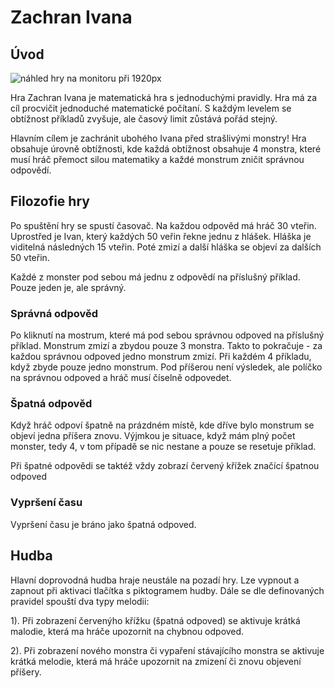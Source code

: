 
# Zachran Ivana

## Úvod

![náhled hry na monitoru při 1920px](https://github.com/pslib-cz/2022l4web-app-mockup-matejstaif/blob/87c09513874f9956e9265d37c520826e40d058ff/img/n%C3%A1hled-hry.png)

Hra Zachran Ivana je matematická hra s jednoduchými pravidly. Hra má za cíl procvičit jednoduché matematické počítaní. S každým levelem se obtížnost příkladů zvyšuje, ale časový limit zůstává pořád stejný.

Hlavním cílem je zachránit ubohého Ivana před strašlivými monstry! Hra obsahuje úrovně obtížnosti, kde každá obtížnost obsahuje 4 monstra, které musí hráč přemoct silou matematiky a každé monstrum zničit správnou odpovědí.

## Filozofie hry

Po spuštění hry se spustí časovač. Na každou odpověd má hráč 30 vteřin. Uprostřed je Ivan, který každých 50 veřin řekne jednu z hlášek. Hláška je viditelná následných 15 vteřin. Poté zmizí a další hláška se objeví za dalších 50 vteřin.

Každé z monster pod sebou má jednu z odpovědí na příslušný příklad. Pouze jeden je, ale správný. 
### Správná odpověd
Po kliknutí na mostrum, které má pod sebou správnou odpoved na příslušný příklad. Monstrum zmizí a zbydou pouze 3 monstra. Takto to pokračuje - za každou správnou odpoved jedno monstrum zmizí. Při každém 4 příkladu, když zbyde pouze jedno monstrum. Pod příšerou není výsledek, ale políčko na správnou odpoved a hráč musí číselně odpovedet.
### Špatná odpověd
Když hráč odpoví špatně na prázdném místě, kde dříve bylo monstrum se objeví jedna příšera znovu. Výjmkou je situace, když mám plný počet monster, tedy 4, v tom případě se nic nestane a pouze se resetuje příklad.

Při špatné odpovědi se taktéž vždy zobrazí červený křížek značící špatnou odpoved
### Vypršení času
Vypršení času je bráno jako špatná odpoved.

## Hudba 

Hlavní doprovodná hudba hraje neustále na pozadí hry. Lze vypnout a zapnout při aktivaci tlačítka s piktogramem hudby. 
Dále se dle definovaných pravidel spouští dva typy melodii:

1). Při zobrazení červenýho křížku (špatná odpoved) se aktivuje krátká malodie, která ma hráče upozornit na chybnou odpoved.

2). Při zobrazení nového monstra či vypaření stávajícího monstra se aktivuje krátká melodie, která má hráče upozornit na zmizení či znovu objevení příšery.
